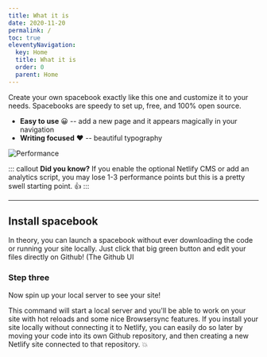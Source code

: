 ```yaml
---
title: What it is
date: 2020-11-20
permalink: /
toc: true
eleventyNavigation:
  key: Home
  title: What it is
  order: 0
  parent: Home
---
```

Create your own spacebook exactly like this one and customize it to your needs. Spacebooks are speedy to set up, free, and 100% open source.

* **Easy to use** 😀 -- add a new page and it appears magically in your navigation
* **Writing focused** ❤️ -- beautiful typography

![Performance](/static/img/spacebook.png)

::: callout
**Did you know?** If you enable the optional Netlify CMS or add an analytics script, you may lose 1-3 performance points but this is a pretty swell starting point. 👍
:::

- - -

## Install spacebook

In theory, you can launch a spacebook without ever downloading the code or running your site locally. Just click that big green button and edit your files directly on Github! (The Github UI

### Step three

Now spin up your local server to see your site!

This command will start a local server and you'll be able to work on your site with hot reloads and some nice Browsersync features. If you install your site locally without connecting it to Netlify, you can easily do so later by moving your code into its own Github repository, and then creating a new Netlify site connected to that repository. 💥